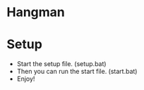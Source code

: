 # Hangman
 # Setup
  - Start the setup file. (setup.bat)
  - Then you can run the start file. (start.bat)
  - Enjoy!
